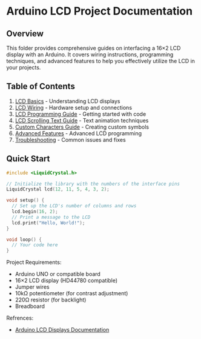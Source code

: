 # Arduino LCD Project Documentation

## Overview

This folder provides comprehensive guides on interfacing a 16×2 LCD display with an Arduino. It covers wiring instructions, programming techniques, and advanced features to help you effectively utilize the LCD in your projects.

## Table of Contents

1. [LCD Basics](./01_lcd_basics.md) - Understanding LCD displays
2. [LCD Wiring](./02_lcd_wiring.md) - Hardware setup and connections
3. [LCD Programming Guide](./03_lcd_programming.md) - Getting started with code
4. [LCD Scrolling Text Guide](./04_lcd_scrolling.md) - Text animation techniques
5. [Custom Characters Guide](./05_lcd_custom_chars.md) - Creating custom symbols
6. [Advanced Features](./06_lcd_advanced.md) - Advanced LCD programming
7. [Troubleshooting](./07_lcd_troubleshooting.md) - Common issues and fixes

## Quick Start

```cpp
#include <LiquidCrystal.h>

// Initialize the library with the numbers of the interface pins
LiquidCrystal lcd(12, 11, 5, 4, 3, 2);

void setup() {
  // Set up the LCD's number of columns and rows
  lcd.begin(16, 2);
  // Print a message to the LCD
  lcd.print("Hello, World!");
}

void loop() {
  // Your code here
}
```

Project Requirements:

- Arduino UNO or compatible board
- 16×2 LCD display (HD44780 compatible)
- Jumper wires
- 10kΩ potentiometer (for contrast adjustment)
- 220Ω resistor (for backlight)
- Breadboard


Refrences:
- [Arduino LCD Displays Documentation](https://docs.arduino.cc/learn/electronics/lcd-displays/)